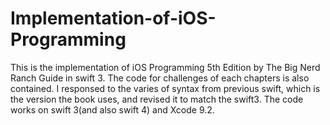 # Implementation-of-iOS-Programming
This is the implementation of iOS Programming 5th Edition by The Big Nerd Ranch Guide in swift 3.
The code for challenges of each chapters is also contained.
I responsed to the varies of syntax from previous swift, which is the version the book uses, and revised it to match the swift3. 
The code works on swift 3(and also swift 4) and Xcode 9.2.
